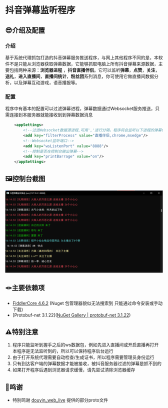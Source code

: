 # 抖音弹幕监听程序

## 😎介绍及配置

### 介绍

基于系统代理抓包打造的抖音弹幕服务推送程序，与网上其他程序不同的是，本软件不是只能从浏览器获取弹幕数据，它能够抓取电脑上所有抖音弹幕来源数据，主要包括两种来源：**浏览器进程** ，**抖音直播伴侣**。它可以监听**弹幕**，**点赞**，**关注**，**送礼**，**进入直播间**，**直播间统计**，**粉丝团**系列消息，你可使用它做直播间数据分析，以及弹幕互动游戏，语音播报等。

### 配置

程序中有基本的配置可以过滤弹幕进程，弹幕数据通过Websocket服务推送，只需连接到本服务器就能接收到到弹幕数据消息

``` xml
	<appSettings>
		<!--过滤Websocket数据源进程,可用','进行分隔，程序将会监听以下进程的弹幕信息-->
		<add key="filterProcess" value="直播伴侣,chrome,msedge"/>
		<!--Websocket监听端口-->
		<add key="wsListenPort" value="8888"/>
		<!--控制是否在控制台输出弹幕-->
		<add key="printBarrage" value="on"/>
	</appSettings>
```



## 🖼️控制台截图

![控制台截图](./resources/%E6%8E%A7%E5%88%B6%E5%8F%B0%E6%88%AA%E5%9B%BE.png)



## 🪢主要依赖项

+ [FiddlerCore 4.6.2](https://www.nuget.org/packages/fiddlercore/)  (Nuget 包管理器貌似无法搜索到 只能通过命令安装或手动下载)
+ [Protobuf-net 3.1.22]([NuGet Gallery | protobuf-net 3.1.22](https://www.nuget.org/packages/protobuf-net/))



## ⚠️特别注意

1. 程序只能监听到握手之后的ws数据包，例如先进入直播间或开启直播再打开本程序是无法监听到的，所以可以保持程序后台运行
2. 由于打开系统代理需要自动检查/生成证书，所以程序需要管理员身份运行
3. 只有到达客户端的弹幕数据才能被接收，被抖音服务器过滤的弹幕是抓不到的
4. 如果打开程序后遇到浏览器请求缓慢，请先尝试清除浏览器缓存



## 📢鸣谢

+ 特别鸣谢 [douyin_web_live](https://github.com/gll19920817/douyin_web_live) 提供的部分proto文件
